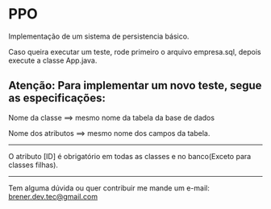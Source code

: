 PPO
===================
Implementação de um sistema de persistencia básico.





Caso queira executar um teste, rode primeiro o arquivo empresa.sql, depois execute a classe App.java.
  

Atenção:
  Para implementar um novo teste, segue as especificações:
  -----------------------------------------------------------
  Nome da classe ==> mesmo nome da tabela da base de dados
  
  Nome dos atributos ==> mesmo nome dos campos da tabela.
  
  -----
  O atributo [ID] é obrigatório em todas as classes e no banco(Exceto para classes filhas).
  
--------------------------------------------------------------
Tem alguma dúvida ou quer contribuir me mande um e-mail: brener.dev.tec@gmail.com




